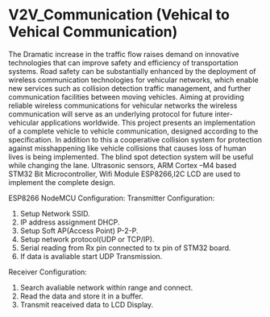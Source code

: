 # V2V_Communication (Vehical to Vehical Communication)
The Dramatic increase in the traffic flow raises demand on innovative technologies that can improve
safety and efficiency of transportation systems. Road safety can be substantially enhanced by the
deployment of wireless communication technologies for vehicular networks, which enable new services
such as collision detection traffic management, and further communication facilities between moving
vehicles. Aiming at providing reliable wireless communications for vehicular networks the wireless
communication will serve as an underlying protocol for future inter-vehicular applications worldwide.
This project presents an implementation of a complete vehicle to vehicle communication, designed
according to the specification. In addition to this a cooperative collision system for protection against
misshappening like vehicle collisions that causes loss of human lives is being implemented. The blind
spot detection system will be useful while changing the lane. Ultrasonic sensors, ARM Cortex –M4
based STM32 Bit Microcontroller, Wifi Module ESP8266,I2C LCD are used to implement the complete
design.

ESP8266 NodeMCU Configuration:
Transmitter Configuration:
1. Setup Network SSID.
2. IP address assignment DHCP.
3. Setup Soft AP(Access Point) P-2-P.
4. Setup network protocol(UDP or TCP/IP).
5. Serial reading from Rx pin connected to tx pin of STM32 board.
6. If data is avaliable start UDP Transmission.

Receiver Configuration:
1. Search avaliable network within range and connect.
2. Read the data and store it in a buffer.
3. Transmit reaceived data to LCD Display.
